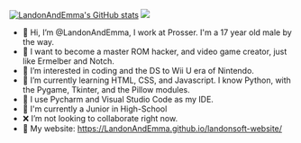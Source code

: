[![LandonAndEmma's GitHub stats](https://github-readme-stats.vercel.app/api?username=LandonAndEmma)](https://github.com/anuraghazra/github-readme-stats)
<img src="https://github-readme-stats.vercel.app/api/top-langs/?username=LandonAndEmma"/>
- 👋 Hi, I’m @LandonAndEmma, I work at Prosser. I'm a 17 year old male by the way.
- 🧠 I want to become a master ROM hacker, and video game creator, just like Ermelber and Notch.
- 👀 I’m interested in coding and the DS to Wii U era of Nintendo.
- 🌱 I’m currently learning HTML, CSS, and Javascript. I know Python, with the Pygame, Tkinter, and the Pillow modules.
- 📝 I use Pycharm and Visual Studio Code as my IDE.
- 🏫 I'm currently a Junior in High-School
- ❌ I’m not looking to collaborate right now.
- 📶 My website: https://LandonAndEmma.github.io/landonsoft-website/

